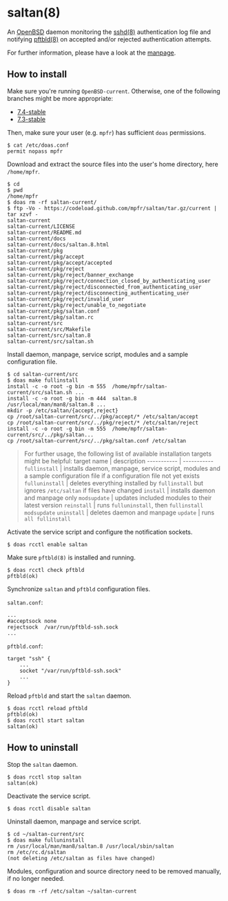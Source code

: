 # saltan(8)

An [OpenBSD](https://www.openbsd.org) daemon monitoring the [sshd(8)](https://man.openbsd.org/sshd) authentication log file and notifying [pftbld(8)](https://github.com/mpfr/pftbld) on accepted and/or rejected authentication attempts.

For further information, please have a look at the [manpage](https://mpfr.net/man/saltan/current/saltan.8.html).

## How to install

Make sure you're running `OpenBSD-current`. Otherwise, one of the following branches might be more appropriate:
* [7.4-stable](https://github.com/mpfr/saltan/tree/7.4-stable)
* [7.3-stable](https://github.com/mpfr/saltan/tree/7.3-stable)

Then, make sure your user (e.g. `mpfr`) has sufficient `doas` permissions.

```
$ cat /etc/doas.conf
permit nopass mpfr
```

Download and extract the source files into the user's home directory, here `/home/mpfr`.

```
$ cd
$ pwd
/home/mpfr
$ doas rm -rf saltan-current/
$ ftp -Vo - https://codeload.github.com/mpfr/saltan/tar.gz/current | tar xzvf -
saltan-current
saltan-current/LICENSE
saltan-current/README.md
saltan-current/docs
saltan-current/docs/saltan.8.html
saltan-current/pkg
saltan-current/pkg/accept
saltan-current/pkg/accept/accepted
saltan-current/pkg/reject
saltan-current/pkg/reject/banner_exchange
saltan-current/pkg/reject/connection_closed_by_authenticating_user
saltan-current/pkg/reject/disconnected_from_authenticating_user
saltan-current/pkg/reject/disconnecting_authenticating_user
saltan-current/pkg/reject/invalid_user
saltan-current/pkg/reject/unable_to_negotiate
saltan-current/pkg/saltan.conf
saltan-current/pkg/saltan.rc
saltan-current/src
saltan-current/src/Makefile
saltan-current/src/saltan.8
saltan-current/src/saltan.sh
```

Install daemon, manpage, service script, modules and a sample configuration file.

```
$ cd saltan-current/src
$ doas make fullinstall
install -c -o root -g bin -m 555  /home/mpfr/saltan-current/src/saltan.sh ...
install -c -o root -g bin -m 444  saltan.8 /usr/local/man/man8/saltan.8 ...
mkdir -p /etc/saltan/{accept,reject}
cp /root/saltan-current/src/../pkg/accept/* /etc/saltan/accept
cp /root/saltan-current/src/../pkg/reject/* /etc/saltan/reject
install -c -o root -g bin -m 555  /home/mpfr/saltan-current/src/../pkg/saltan...
cp /root/saltan-current/src/../pkg/saltan.conf /etc/saltan
```

> For further usage, the following list of available installation targets might be helpful:
> target name | description
> ----------- | -----------
> `fullinstall` | installs daemon, manpage, service script, modules and a sample configuration file if a configuration file not yet exists
> `fulluninstall` | deletes everything installed by `fullinstall` but ignores `/etc/saltan` if files have changed
> `install` | installs daemon and manpage only
> `modsupdate` | updates included modules to their latest version
> `reinstall` | runs `fulluninstall`, then `fullinstall modsupdate`
> `uninstall` | deletes daemon and manpage
> `update` | runs `all fullinstall`

Activate the service script and configure the notification sockets.

```
$ doas rcctl enable saltan
```

Make sure `pftbld(8)` is installed and running.

```
$ doas rcctl check pftbld
pftbld(ok)
```

Synchronize `saltan` and `pftbld` configuration files.

`saltan.conf`:

```
...
#acceptsock	none
rejectsock	/var/run/pftbld-ssh.sock
...
```

`pftbld.conf`:

```
target "ssh" {
	...
	socket "/var/run/pftbld-ssh.sock"
	...
}
```

Reload `pftbld` and start the `saltan` daemon.

```
$ doas rcctl reload pftbld
pftbld(ok)
$ doas rcctl start saltan
saltan(ok)
```

## How to uninstall

Stop the `saltan` daemon.

```
$ doas rcctl stop saltan
saltan(ok)
```

Deactivate the service script.

```
$ doas rcctl disable saltan
```

Uninstall daemon, manpage and service script.

```
$ cd ~/saltan-current/src
$ doas make fulluninstall
rm /usr/local/man/man8/saltan.8 /usr/local/sbin/saltan
rm /etc/rc.d/saltan
(not deleting /etc/saltan as files have changed)
```

Modules, configuration and source directory need to be removed manually, if no longer needed.

```
$ doas rm -rf /etc/saltan ~/saltan-current
```
